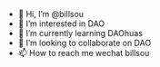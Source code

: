 - 👋 Hi, I’m @billsou
- 👀 I’m interested in DAO
- 🌱 I’m currently learning DAOhuas
- 💞️ I’m looking to collaborate on DAO
- 📫 How to reach me wechat billsou

<!---
billsou/billsou is a ✨ special ✨ repository because its `README.md` (this file) appears on your GitHub profile.
You can click the Preview link to take a look at your changes.
--->
